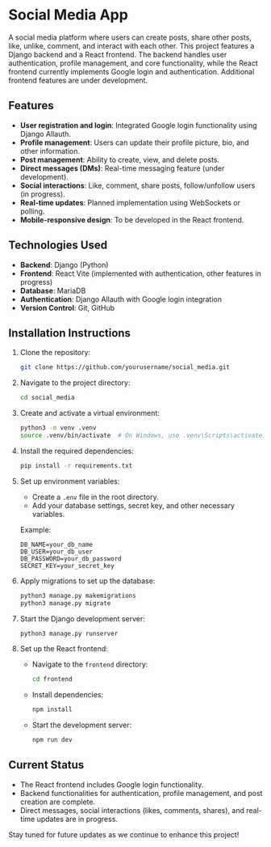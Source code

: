 # Social Media App

A social media platform where users can create posts, share other posts, like, unlike, comment, and interact with each other. This project features a Django backend and a React frontend. The backend handles user authentication, profile management, and core functionality, while the React frontend currently implements Google login and authentication. Additional frontend features are under development.

## Features

- **User registration and login**: Integrated Google login functionality using Django Allauth.
- **Profile management**: Users can update their profile picture, bio, and other information.
- **Post management**: Ability to create, view, and delete posts.
- **Direct messages (DMs)**: Real-time messaging feature (under development).
- **Social interactions**: Like, comment, share posts, follow/unfollow users (in progress).
- **Real-time updates**: Planned implementation using WebSockets or polling.
- **Mobile-responsive design**: To be developed in the React frontend.

## Technologies Used

- **Backend**: Django (Python)
- **Frontend**: React Vite (implemented with authentication, other features in progress)
- **Database**: MariaDB
- **Authentication**: Django Allauth with Google login integration
- **Version Control**: Git, GitHub

## Installation Instructions

1. Clone the repository:

   ```bash
   git clone https://github.com/yourusername/social_media.git
   ```

2. Navigate to the project directory:

   ```bash
   cd social_media
   ```

3. Create and activate a virtual environment:

   ```bash
   python3 -m venv .venv
   source .venv/bin/activate  # On Windows, use .venv\Scripts\activate
   ```

4. Install the required dependencies:

   ```bash
   pip install -r requirements.txt
   ```

5. Set up environment variables:

   - Create a `.env` file in the root directory.
   - Add your database settings, secret key, and other necessary variables.

   Example:

   ```
   DB_NAME=your_db_name
   DB_USER=your_db_user
   DB_PASSWORD=your_db_password
   SECRET_KEY=your_secret_key
   ```

6. Apply migrations to set up the database:

   ```bash
   python3 manage.py makemigrations
   python3 manage.py migrate
   ```

7. Start the Django development server:

   ```bash
   python3 manage.py runserver
   ```

8. Set up the React frontend:

   - Navigate to the `frontend` directory:

     ```bash
     cd frontend
     ```

   - Install dependencies:

     ```bash
     npm install
     ```

   - Start the development server:

     ```bash
     npm run dev
     ```

## Current Status

- The React frontend includes Google login functionality.
- Backend functionalities for authentication, profile management, and post creation are complete.
- Direct messages, social interactions (likes, comments, shares), and real-time updates are in progress.

Stay tuned for future updates as we continue to enhance this project!
